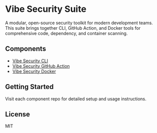 # Vibe Security Suite

A modular, open-source security toolkit for modern development teams. This suite brings together CLI, GitHub Action, and Docker tools for comprehensive code, dependency, and container scanning.

## Components
- [Vibe Security CLI](https://github.com/vibe-security/vibe-cli)
- [Vibe Security GitHub Action](https://github.com/vibe-security/vibe-action)
- [Vibe Security Docker](https://github.com/vibe-security/vibe-docker)

## Getting Started
Visit each component repo for detailed setup and usage instructions.

## License
MIT
